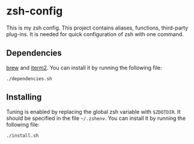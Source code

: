 # zsh-config
This is my zsh config. This project contains aliases, functions, third-party plug-ins. It is needed for quick configuration of zsh with one command.

## Dependencies
[brew](https://brew.sh/) and [iterm2](https://www.iterm2.com).
You can install it by running the following file:

```
./dependencies.sh
```

## Installing
Tuning is enabled by replacing the global zsh variable with `$ZDOTDIR`. It should be specified in the file `~/.zshenv`.
You can install it by running the following file:

```
./install.sh
```